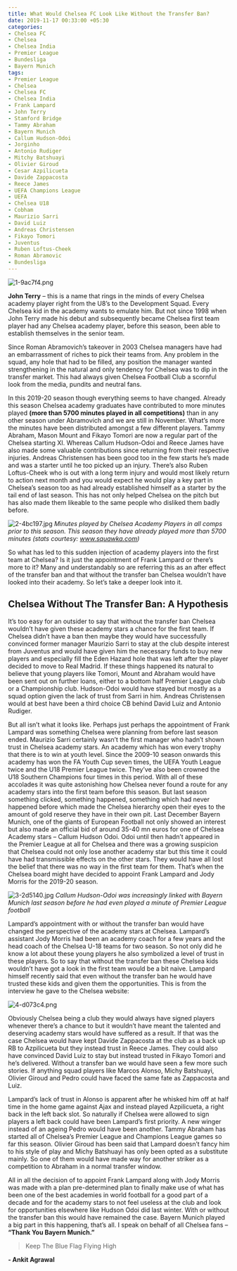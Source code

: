 ```yaml
---
title: What Would Chelsea FC Look Like Without the Transfer Ban?
date: 2019-11-17 00:33:00 +05:30
categories:
- Chelsea FC
- Chelsea
- Chelsea India
- Premier League
- Bundesliga
- Bayern Munich
tags:
- Premier League
- Chelsea
- Chelsea FC
- Chelsea India
- Frank Lampard
- John Terry
- Stamford Bridge
- Tammy Abraham
- Bayern Munich
- Callum Hudson-Odoi
- Jorginho
- Antonio Rudiger
- Mitchy Batshuayi
- Olivier Giroud
- Cesar Azpilicueta
- Davide Zappacosta
- Reece James
- UEFA Champions League
- UEFA
- Chelsea U18
- Cobham
- Maurizio Sarri
- David Luiz
- Andreas Christensen
- Fikayo Tomori
- Juventus
- Ruben Loftus-Cheek
- Roman Abramovic
- Bundesliga
---
```


![1-9ac7f4.png](/uploads/1-9ac7f4.png) 

**John Terry** – this is a name that rings in the minds of every Chelsea academy player right from the U8’s to the Development Squad. Every Chelsea kid in the academy wants to emulate him. But not since 1998 when John Terry made his debut and subsequently became Chelsea first team player had any Chelsea academy player, before this season, been able to establish themselves in the senior team.

Since Roman Abramovich’s takeover in 2003 Chelsea managers have had an embarrassment of riches to pick their teams from. Any problem in the squad, any hole that had to be filled, any position the manager wanted strengthening in the natural and only tendency for Chelsea was to dip in the transfer market. This had always given Chelsea Football Club a scornful look from the media, pundits and neutral fans. 

In this 2019-20 season though everything seems to have changed. Already this season Chelsea academy graduates have contributed to more minutes played **(more than 5700 minutes played in all competitions)** than in any other season under Abramovich and we are still in November. What’s more the minutes have been distributed amongst a few different players. Tammy Abraham, Mason Mount and Fikayo Tomori are now a regular part of the Chelsea starting XI. Whereas Callum Hudson-Odoi and Reece James have also made some valuable contributions since returning from their respective injuries. Andreas Christensen has been good too in the few starts he’s made and was a starter until he too picked up an injury. There’s also Ruben Loftus-Cheek who is out with a long term injury and would most likely return to action next month and you would expect he would play a key part in Chelsea’s season too as had already established himself as a starter by the tail end of last season. This has not only helped Chelsea on the pitch but has also made them likeable to the same people who disliked them badly before. 

![2-4bc197.jpg](/uploads/2-4bc197.jpg) *Minutes played by Chelsea Academy Players in all comps prior to this season. This season they have already played more than 5700 minutes (stats courtesy: www.squawka.com)*

So what has led to this sudden injection of academy players into the first team at Chelsea? Is it just the appointment of Frank Lampard or there’s more to it? Many and understandably so are referring this as an after effect of the transfer ban and that without the transfer ban Chelsea wouldn’t have looked into their academy. So let’s take a deeper look into it.

## Chelsea Without The Transfer Ban:  A Hypothesis

It’s too easy for an outsider to say that without the transfer ban Chelsea wouldn’t have given these academy stars a chance for the first team. If Chelsea didn’t have a ban then maybe they would have successfully convinced former manager Maurizio Sarri to stay at the club despite interest from Juventus and would have given him the necessary funds to buy new players and especially fill the Eden Hazard hole that was left after the player decided to move to Real Madrid. If these things happened its natural to believe that young players like Tomori, Mount and Abraham would have been sent out on further loans, either to a bottom half Premier League club or a Championship club. Hudson-Odoi would have stayed but mostly as a squad option given the lack of trust from Sarri in him. Andreas Christensen would at best have been a third choice CB behind David Luiz and Antonio Rudiger. 

But all isn’t what it looks like. Perhaps just perhaps the appointment of  Frank Lampard was something Chelsea were planning from before last season ended. Maurizio Sarri certainly wasn’t the first manager who hadn’t shown trust in Chelsea academy stars. An academy which has won every trophy that there is to win at youth level. Since the 2009-10 season onwards this academy has won the FA Youth Cup seven times, the UEFA Youth  League twice and the U18 Premier League twice. They’ve also been crowned the U18 Southern Champions four times in this period. With all of these accolades it was quite astonishing how Chelsea never found a route for any academy stars into the first team before this season. But last season something clicked, something happened, something which had never happened before which made the Chelsea hierarchy open their eyes to the amount of gold reserve they have in their own pit. Last December Bayern Munich, one of the giants of European Football not only showed an interest but also made an official bid of around 35-40 mn euros for one of Chelsea Academy stars – Callum Hudson Odoi.  Odoi until then hadn’t appeared in the Premier League at all for Chelsea and there was a growing suspicion that Chelsea could not only lose another academy star but this time it could have had transmissible effects on the other stars. They would have all lost the belief that there was no way in the first team for them. That’s when the Chelsea board might have decided to appoint Frank Lampard and Jody Morris for the 2019-20 season.

![3-2d5140.jpg](/uploads/3-2d5140.jpg) *Callum Hudson-Odoi was increasingly linked with Bayern Munich last season before he had even played a minute of Premier League football*

Lampard’s appointment with or without the transfer ban would have changed the perspective of the academy stars at Chelsea. Lampard’s assistant Jody Morris had been an academy coach for a few years and the head coach of the Chelsea U-18 teams for two season. So not only did he know a lot about these young players he also symbolized a level of trust in these players. So to say that without the transfer ban these Chelsea kids wouldn’t have got a look in the first team would be a bit naive. Lampard himself recently said that even without the transfer ban he would have trusted these kids and given them the opportunities. This is from the interview he gave to the Chelsea website:

![4-d073c4.png](/uploads/4-d073c4.png)

Obviously Chelsea being a club they would always have signed players whenever there’s a chance to but it wouldn’t have meant the talented and deserving academy stars would have suffered as a result. If that was the case Chelsea would have kept Davide Zappacosta at the club as a back up RB to Azpilicueta but they instead trust in Reece James. They could also have convinced David Luiz to stay but instead trusted in Fikayo Tomori and he’s delivered. Without a transfer ban we would have seen a few more such stories. If anything squad players like Marcos Alonso, Michy Batshuayi, Olivier Giroud and Pedro could have faced the same fate as Zappacosta and Luiz. 

Lampard’s lack of trust in Alonso is apparent after he whisked him off at half time in the home game against Ajax and instead played Azpilicueta, a right back in the left back slot. So naturally if Chelsea were allowed to sign players a left back could have been Lampard’s first priority. A new winger instead of an ageing Pedro would have been another. Tammy Abraham has started all of Chelsea’s Premier League and Champions League games so far this season. Olivier Giroud has been said that Lampard doesn’t fancy him to his style of play and Michy Batshuayi has only been opted as a substitute mainly. So one of them would have made way for another striker as a competition to Abraham in a normal transfer window.

All in all the decision of to appoint Frank Lampard along with Jody Morris was made with a plan pre-determined plan to finally make use of what has been one of the best academies in world football for a good part of a decade and for the academy stars to not feel useless at the club and look for opportunities elsewhere like Hudson Odoi did last winter. With or without the transfer ban this would have remained the case. Bayern Munich played a big part in this happening, that’s all.
I speak on behalf of all Chelsea fans – **“Thank You Bayern Munich.”**

> Keep The Blue Flag Flying High

**- Ankit Agrawal**